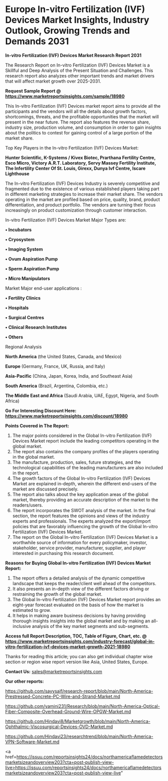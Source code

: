 # Europe In-vitro Fertilization (IVF) Devices Market Insights, Industry Outlook, Growing Trends and Demands 2031

<strong>In-vitro Fertilization (IVF) Devices Market Research Report 2031</strong>

The Research Report on In-vitro Fertilization (IVF) Devices Market is a Skillful and Deep Analysis of the Present Situation and Challenges. This research report also analyzes other important trends and market drivers that will affect market growth over 2025-2031.

<strong>Request Sample Report @ <a href=https://www.marketreportsinsights.com/sample/18980>https://www.marketreportsinsights.com/sample/18980</a></strong>

This In-vitro Fertilization (IVF) Devices market report aims to provide all the participants and the vendors will all the details about growth factors, shortcomings, threats, and the profitable opportunities that the market will present in the near future. The report also features the revenue share, industry size, production volume, and consumption in order to gain insights about the politics to contest for gaining control of a large portion of the market share.

Top Key Players in the In-vitro Fertilization (IVF) Devices Market:

<strong>Hunter Scientific, K-Systems / Kivex Biotec, Prarthana Fertility Centre, Esco Micro, Victory A.R.T. Laboratory, Servy Massey Fertility Institute, The Infertility Center Of St. Louis, Girexx, Dunya Ivf Centre, Iscare Lighthouse</strong>

The In-vitro Fertilization (IVF) Devices Industry is severely competitive and fragmented due to the existence of various established players taking part in different marketing strategies to increase their market share. The vendors operating in the market are profiled based on price, quality, brand, product differentiation, and product portfolio. The vendors are turning their focus increasingly on product customization through customer interaction.

In-vitro Fertilization (IVF) Devices Market Major Types are:

<strong>• Incubators

• Cryosystem

• Imaging System

• Ovum Aspiration Pump

• Sperm Aspiration Pump

• Micro Manipulators</strong>

Market Major end-user applications :

<strong>• Fertility Clinics

• Hospitals

• Surgical Centres

• Clinical Research Institutes

• Others</strong>

Regional Analysis

</u><strong><b>North America</b></strong> (the United States, Canada, and Mexico)

<strong><b>Europe </b></strong>(Germany, France, UK, Russia, and Italy)

<strong><b>Asia-Pacific</b></strong> (China, Japan, Korea, India, and Southeast Asia)

<strong><b>South America</b></strong> (Brazil, Argentina, Colombia, etc.)

<strong><b>The Middle East and Africa</b></strong> (Saudi Arabia, UAE, Egypt, Nigeria, and South Africa)

<strong>Go For Interesting Discount Here: <a href=https://www.marketreportsinsights.com/discount/18980>https://www.marketreportsinsights.com/discount/18980</a></strong>

<strong>Points Covered in The Report:</strong>
<ol>
  <li>The major points considered in the Global In-vitro Fertilization (IVF) Devices Market report include the leading competitors operating in the global market.</li>
  <li>The report also contains the company profiles of the players operating in the global market.</li>
  <li>The manufacture, production, sales, future strategies, and the technological capabilities of the leading manufacturers are also included in the report.</li>
  <li>The growth factors of the Global In-vitro Fertilization (IVF) Devices Market are explained in-depth, wherein the different end-users of the market are discussed precisely.</li>
  <li>The report also talks about the key application areas of the global market, thereby providing an accurate description of the market to the readers/users.</li>
  <li>The report incorporates the SWOT analysis of the market. In the final section, the report features the opinions and views of the industry experts and professionals. The experts analyzed the export/import policies that are favorably influencing the growth of the Global In-vitro Fertilization (IVF) Devices Market.</li>
  <li>The report on the Global In-vitro Fertilization (IVF) Devices Market is a worthwhile source of information for every policymaker, investor, stakeholder, service provider, manufacturer, supplier, and player interested in purchasing this research document.</li>
</ol>
<strong>Reasons for Buying Global In-vitro Fertilization (IVF) Devices Market Report:</strong>

<ol>
  <li>The report offers a detailed analysis of the dynamic competitive landscape that keeps the reader/client well ahead of the competitors.</li>
  <li>It also presents an in-depth view of the different factors driving or restraining the growth of the global market.</li>
  <li>The Global In-vitro Fertilization (IVF) Devices Market report provides an eight-year forecast evaluated on the basis of how the market is estimated to grow.</li>
  <li>It helps in making aware business decisions by having providing thorough insights insights into the global market and by making an all-inclusive analysis of the key market segments and sub-segments.</li>
</ol>
<strong>Access full Report Description, TOC, Table of Figure, Chart, etc. @ <a href=https://www.marketreportsinsights.com/industry-forecast/global-in-vitro-fertilization-ivf-devices-market-growth-2021-18980>https://www.marketreportsinsights.com/industry-forecast/global-in-vitro-fertilization-ivf-devices-market-growth-2021-18980</a></strong>


Thanks for reading this article; you can also get individual chapter wise section or region wise report version like Asia, United States, Europe.

<strong>Contact Us:</strong>
sales@marketreportsinsights.com

<strong>Our other reports:</strong>

<a href=https://github.com/sayysaif/research-report/blob/main/North-America-Prestressed-Concrete-PC-Wire-and-Strand-Market.md>https://github.com/sayysaif/research-report/blob/main/North-America-Prestressed-Concrete-PC-Wire-and-Strand-Market.md</a>

<a href=https://github.com/yamini231/Research/blob/main/North-America-Optical-Fiber-Composite-Overhead-Ground-Wire-OPGW-Market.md>https://github.com/yamini231/Research/blob/main/North-America-Optical-Fiber-Composite-Overhead-Ground-Wire-OPGW-Market.md</a>

<a href=https://github.com/Hindavi8/Marketgrowth/blob/main/North-America-Ophthalmic-Viscosurgical-Devices-OVD-Market.md>https://github.com/Hindavi8/Marketgrowth/blob/main/North-America-Ophthalmic-Viscosurgical-Devices-OVD-Market.md</a>

<a href=https://github.com/Hindavi23/researchtrend/blob/main/North-America-VPN-Software-Market.md>https://github.com/Hindavi23/researchtrend/blob/main/North-America-VPN-Software-Market.md</a>

<a href=https://issuu.com/reportsinsights24/docs/northamericaflamedetectorsmarketsizeandoverview203?cta=post-publish-view-live>https://issuu.com/reportsinsights24/docs/northamericaflamedetectorsmarketsizeandoverview203?cta=post-publish-view-live</a>"
